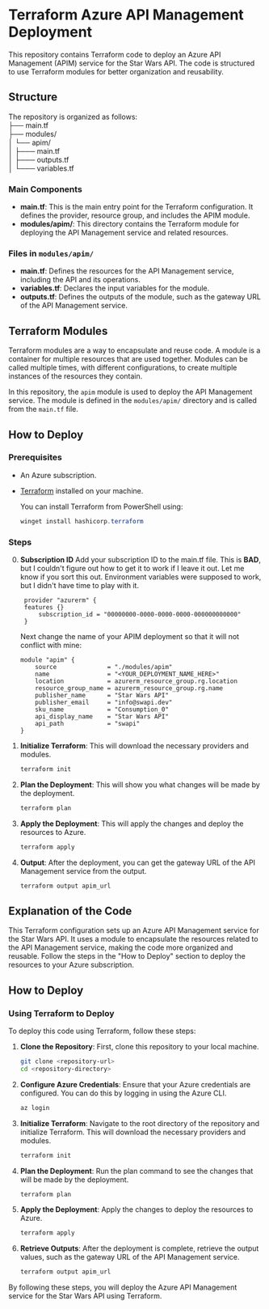 # Terraform Azure API Management Deployment

This repository contains Terraform code to deploy an Azure API Management (APIM) service for the Star Wars API. The code is structured to use Terraform modules for better organization and reusability.

## Structure

The repository is organized as follows:  
├── main.tf  
├── modules/  
│ └── apim/  
│ ├─── main.tf  
│ ├─── outputs.tf   
│ └─── variables.tf   


### Main Components

- **main.tf**: This is the main entry point for the Terraform configuration. It defines the provider, resource group, and includes the APIM module.
- **modules/apim/**: This directory contains the Terraform module for deploying the API Management service and related resources.

### Files in `modules/apim/`

- **main.tf**: Defines the resources for the API Management service, including the API and its operations.
- **variables.tf**: Declares the input variables for the module.
- **outputs.tf**: Defines the outputs of the module, such as the gateway URL of the API Management service.

## Terraform Modules

Terraform modules are a way to encapsulate and reuse code. A module is a container for multiple resources that are used together. Modules can be called multiple times, with different configurations, to create multiple instances of the resources they contain.

In this repository, the `apim` module is used to deploy the API Management service. The module is defined in the `modules/apim/` directory and is called from the `main.tf` file.

## How to Deploy

### Prerequisites

- An Azure subscription.
- [Terraform](https://www.terraform.io/downloads.html) installed on your machine.  
  
  You can install Terraform from PowerShell using:
  ```powershell
  winget install hashicorp.terraform
  ```


### Steps

0. **Subscription ID** Add your subscription ID to the main.tf file. This is **BAD**, but I couldn't figure out how to get it to work if I leave it out. Let me know if you sort this out. Environment variables were supposed to work, but I didn't have time to play with it.
   ```hcl
    provider "azurerm" {
    features {}
        subscription_id = "00000000-0000-0000-0000-000000000000"
    }
    ```

    Next change the name of your APIM deployment so that it will not conflict with mine:
    ```hcl
    module "apim" {
        source              = "./modules/apim"
        name                = "<YOUR_DEPLOYMENT_NAME_HERE>"
        location            = azurerm_resource_group.rg.location
        resource_group_name = azurerm_resource_group.rg.name
        publisher_name      = "Star Wars API"
        publisher_email     = "info@swapi.dev"
        sku_name            = "Consumption_0"
        api_display_name    = "Star Wars API"
        api_path            = "swapi"  
    }
    ```

1. **Initialize Terraform**: This will download the necessary providers and modules.
    ```sh
    terraform init
    ```

2. **Plan the Deployment**: This will show you what changes will be made by the deployment.
    ```sh
    terraform plan
    ```

3. **Apply the Deployment**: This will apply the changes and deploy the resources to Azure.
    ```sh
    terraform apply
    ```

4. **Output**: After the deployment, you can get the gateway URL of the API Management service from the output.
    ```sh
    terraform output apim_url
    ```

## Explanation of the Code

This Terraform configuration sets up an Azure API Management service for the Star Wars API. It uses a module to encapsulate the resources related to the API Management service, making the code more organized and reusable. Follow the steps in the "How to Deploy" section to deploy the resources to your Azure subscription.

## How to Deploy
### Using Terraform to Deploy

To deploy this code using Terraform, follow these steps:

1. **Clone the Repository**: First, clone this repository to your local machine.
    ```sh
    git clone <repository-url>
    cd <repository-directory>
    ```

2. **Configure Azure Credentials**: Ensure that your Azure credentials are configured. You can do this by logging in using the Azure CLI.
    ```sh
    az login
    ```

3. **Initialize Terraform**: Navigate to the root directory of the repository and initialize Terraform. This will download the necessary providers and modules.
    ```sh
    terraform init
    ```

4. **Plan the Deployment**: Run the plan command to see the changes that will be made by the deployment.
    ```sh
    terraform plan
    ```

5. **Apply the Deployment**: Apply the changes to deploy the resources to Azure.
    ```sh
    terraform apply
    ```

6. **Retrieve Outputs**: After the deployment is complete, retrieve the output values, such as the gateway URL of the API Management service.
    ```sh
    terraform output apim_url
    ```

By following these steps, you will deploy the Azure API Management service for the Star Wars API using Terraform.